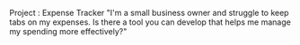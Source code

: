Project : Expense Tracker
"I'm a small business owner and struggle to keep tabs on my expenses. Is there a tool you can develop that
helps me manage my spending more effectively?"


